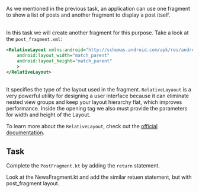 As we mentioned in the previous task, an application can use one fragment to show a list of posts and another fragment to display a post itself. 

\
In this task we will create another fragment for this purpose. Take a look at the `post_fragment.xml`:
```xml
<RelativeLayout xmlns:android="http://schemas.android.com/apk/res/android"
    android:layout_width="match_parent"
    android:layout_height="match_parent"
    >
</RelativeLayout>
```

\
It specifies the type of the layout used in the fragment. `RelativeLayaout` is a very powerful utility for designing a user interface because it can eliminate nested view groups and keep your layout hierarchy flat, which improves performance. Inside the opening tag we also must provide the parameters for width and height of the Layout.

To learn more about the `RelativeLayout`, check out the [official documentation](https://developer.android.com/guide/topics/ui/layout/relative). 

Task
---
Complete the ``PostFragment.kt`` by adding the `return` statement.

<div class="hint">
  Look at the NewsFragment.kt and add the similar retuen statement, but with post_fragment layout.
</div>